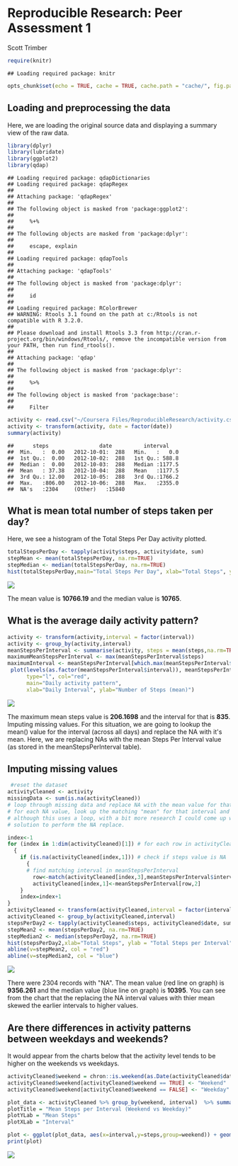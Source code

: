 # Reproducible Research: Peer Assessment 1
Scott Trimber  


```r
require(knitr)
```

```
## Loading required package: knitr
```

```r
opts_chunk$set(echo = TRUE, cache = TRUE, cache.path = "cache/", fig.path = "figure/")
```

## Loading and preprocessing the data
Here, we are loading the original source data and displaying a summary view of the raw data.

```r
library(dplyr)
library(lubridate)
library(ggplot2)
library(qdap)
```

```
## Loading required package: qdapDictionaries
## Loading required package: qdapRegex
## 
## Attaching package: 'qdapRegex'
## 
## The following object is masked from 'package:ggplot2':
## 
##     %+%
## 
## The following objects are masked from 'package:dplyr':
## 
##     escape, explain
## 
## Loading required package: qdapTools
## 
## Attaching package: 'qdapTools'
## 
## The following object is masked from 'package:dplyr':
## 
##     id
## 
## Loading required package: RColorBrewer
## WARNING: Rtools 3.1 found on the path at c:/Rtools is not compatible with R 3.2.0.
## 
## Please download and install Rtools 3.3 from http://cran.r-project.org/bin/windows/Rtools/, remove the incompatible version from your PATH, then run find_rtools().
## 
## Attaching package: 'qdap'
## 
## The following object is masked from 'package:dplyr':
## 
##     %>%
## 
## The following object is masked from 'package:base':
## 
##     Filter
```

```r
activity <- read.csv("~/Coursera Files/ReproducibleResearch/activity.csv")
activity <- transform(activity, date = factor(date))
summary(activity)
```

```
##      steps                date          interval     
##  Min.   :  0.00   2012-10-01:  288   Min.   :   0.0  
##  1st Qu.:  0.00   2012-10-02:  288   1st Qu.: 588.8  
##  Median :  0.00   2012-10-03:  288   Median :1177.5  
##  Mean   : 37.38   2012-10-04:  288   Mean   :1177.5  
##  3rd Qu.: 12.00   2012-10-05:  288   3rd Qu.:1766.2  
##  Max.   :806.00   2012-10-06:  288   Max.   :2355.0  
##  NA's   :2304     (Other)   :15840
```

## What is mean total number of steps taken per day?
Here, we see a histogram of the Total Steps Per Day activity plotted.  


```r
totalStepsPerDay <- tapply(activity$steps, activity$date, sum)
stepMean <- mean(totalStepsPerDay, na.rm=TRUE)
stepMedian <- median(totalStepsPerDay, na.rm=TRUE)
hist(totalStepsPerDay,main="Total Steps Per Day", xlab="Total Steps", ylab = "Frequency")
```

![](figure/unnamed-chunk-2-1.png) 


The mean value is **10766.19** and the median value is **10765**. 

## What is the average daily activity pattern?

```r
activity <- transform(activity,interval = factor(interval))
activity <- group_by(activity,interval)
meanStepsPerInterval <- summarise(activity, steps = mean(steps,na.rm=TRUE))
maximumMeanStepsPerInterval <- max(meanStepsPerInterval$steps)
maximumInterval <- meanStepsPerInterval[which.max(meanStepsPerInterval$steps),1]
 plot(levels(as.factor(meanStepsPerInterval$interval)), meanStepsPerInterval$steps, 
      type="l", col="red", 
      main="Daily activity pattern", 
      xlab="Daily Interval", ylab="Number of Steps (mean)")
```

![](figure/unnamed-chunk-3-1.png) 

The maximum mean steps value is **206.1698** and the interval for that is **835**. 
Imputing missing values. For this situation, we are going to lookup the mean() value for the interval (across all days) and replace the NA with it's mean.  Here, we are replacing NAs with the mean Steps Per Interval value (as stored in the meanStepsPerInterval table).

## Imputing missing values

```r
 #reset the dataset 
activityCleaned <- activity
missingData <- sum(is.na(activityCleaned))
# loop through missing data and replace NA with the mean value for that interval.
# for each NA value, look up the matching "mean" for that interval and replace.
# although this uses a loop, with a bit more research I could come up with a cleaner (i.e. package based) 
# solution to perform the NA replace.

index<-1
for (index in 1:dim(activityCleaned)[1]) # for each row in activityCleaned
  {
    if (is.na(activityCleaned[index,1])) # check if steps value is NA
      {
      # find matching interval in meanStepsPerInterval
        row<-match(activityCleaned[index,3],meanStepsPerInterval$interval)
        activityCleaned[index,1]<-meanStepsPerInterval[row,2]
    }
    index=index+1
}
activityCleaned <- transform(activityCleaned,interval = factor(interval))
activityCleaned <- group_by(activityCleaned,interval)
stepsPerDay2 <- tapply(activityCleaned$steps, activityCleaned$date, sum, na.rm = TRUE)
stepMean2 <- mean(stepsPerDay2, na.rm=TRUE)
stepMedian2 <- median(stepsPerDay2, na.rm=TRUE)
hist(stepsPerDay2,xlab="Total Steps", ylab = "Total Steps per Interval",main="Total Steps per day (NA replaced by MEAN)")
abline(v=stepMean2, col = "red")
abline(v=stepMedian2, col = "blue")
```

![](figure/unnamed-chunk-4-1.png) 

There were 2304 records with "NA".  The mean value (red line on graph) is **9356.261** and the median value (blue line on graph) is **10395**. You can see from the chart that the replacing the NA interval values with thier mean skewed the earlier intervals to higher values.  

## Are there differences in activity patterns between weekdays and weekends?

It would appear from the charts below that the activity level tends to be higher on the weekends vs weekdays.  


```r
activityCleaned$weekend = chron::is.weekend(as.Date(activityCleaned$date))
activityCleaned$weekend[activityCleaned$weekend == TRUE] <- "Weekend"
activityCleaned$weekend[activityCleaned$weekend == FALSE] <- "Weekday"

plot_data <- activityCleaned %>% group_by(weekend, interval)  %>% summarize(steps = mean(steps, na.rm=TRUE))
plotTitle = "Mean Steps per Interval (Weekend vs Weekday)"
plotYLab = "Mean Steps"
plotXLab = "Interval"

plot <- ggplot(plot_data, aes(x=interval,y=steps,group=weekend)) + geom_line(aes(color=weekend)) + facet_grid(weekend ~ .) + labs(x=plotXLab, y=plotYLab, title=plotTitle) + scale_x_discrete(breaks=seq(0,3000,500))
print(plot)
```

![](figure/unnamed-chunk-5-1.png) 

